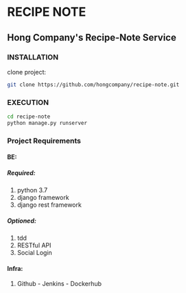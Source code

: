 RECIPE NOTE
=========

Hong Company's Recipe-Note Service
-------------------------

### INSTALLATION

clone project:

```bash
git clone https://github.com/hongcompany/recipe-note.git
```

### EXECUTION

```bash
cd recipe-note
python manage.py runserver
```

### Project Requirements

#### BE:

##### Required:

1. python 3.7
2. django framework
3. django rest framework 

##### Optioned:

1. tdd
2. RESTful API
3. Social Login


#### Infra:

1. Github - Jenkins - Dockerhub